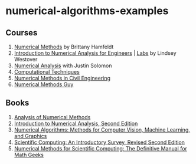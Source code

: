 # numerical-algorithms-examples

## Courses

1. [Numerical Methods](https://www.youtube.com/playlist?list=PLJ6garKOlK2qAsLVJdzId46toNx75PgFt) by Brittany Hamfeldt
2. [Introduction to Numerical Analysis for Engineers](https://www.youtube.com/playlist?list=PLLHqYFG9ZRRhriDPYCweP1ehIo4b7zeqc) | [Labs](https://www.youtube.com/playlist?list=PLLHqYFG9ZRRgdbTeaSt05yb5m-lREkze1) by Lindsey Westover
3. [Numerical Analysis](https://www.youtube.com/playlist?list=PLHrg69yaUAPeiLEsa-1KauSe2HaA0Wf6I) with Justin Solomon
4. [Computational Techniques](https://www.youtube.com/playlist?list=PL42204FB1209D0EC3)
5. [Numerical Methods in Civil Engineering](https://nptel.ac.in/courses/105105043)
6. [Numerical Methods Guy](https://www.youtube.com/c/numericalmethodsguy)

## Books

1. [Analysis of Numerical Methods](https://www.amazon.com/Analysis-Numerical-Methods-Dover-Mathematics/dp/0486680290/)
2. [Introduction to Numerical Analysis, Second Edition](https://www.amazon.com/Introduction-Numerical-Analysis-Second-Mathematics/dp/0486653633)
3. [Numerical Algorithms: Methods for Computer Vision, Machine Learning, and Graphics](https://www.amazon.com/Numerical-Algorithms-Computer-Learning-Graphics/dp/1482251884)
4. [Scientific Computing: An Introductory Survey, Revised Second Edition](https://www.amazon.com/Scientific-Computing-Introductory-Survey-Revised/dp/1611975573/)
5. [Numerical Methods for Scientific Computing: The Definitive Manual for Math Geeks](https://www.amazon.com/Numerical-Methods-Scientific-Computing-Definitive/dp/B09VFRYB4W/)
